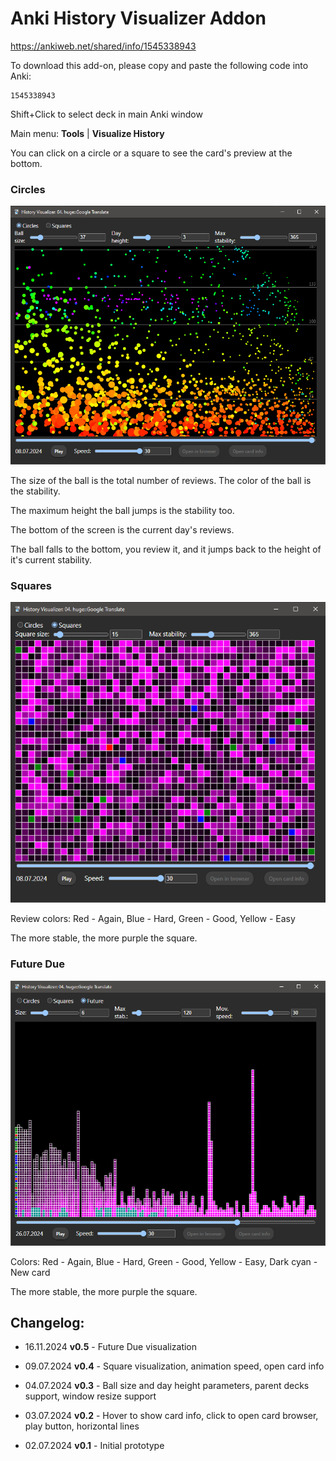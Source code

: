 # Anki History Visualizer Addon

https://ankiweb.net/shared/info/1545338943

To download this add-on, please copy and paste the following code into Anki:

    1545338943

Shift+Click to select deck in main Anki window

Main menu: **Tools** | **Visualize History**

You can click on a circle or a square to see the card's preview at the bottom.

### Circles

![Screenshot 1](docs/circles.png?raw=true)

The size of the ball is the total number of reviews. The color of the ball is the stability.

The maximum height the ball jumps is the stability too.

The bottom of the screen is the current day's reviews.

The ball falls to the bottom, you review it, and it jumps back to the height of it's current stability.

### Squares

![Screenshot 2](docs/squares.png?raw=true)

Review colors: Red - Again, Blue - Hard, Green - Good, Yellow - Easy

The more stable, the more purple the square.

### Future Due

![Screenshot 3](docs/future.png?raw=true)

Colors: Red - Again, Blue - Hard, Green - Good, Yellow - Easy, Dark cyan - New card

The more stable, the more purple the square.

## Changelog:

- 16.11.2024 **v0.5** - Future Due visualization

- 09.07.2024 **v0.4** - Square visualization, animation speed, open card info

- 04.07.2024 **v0.3** - Ball size and day height parameters, parent decks support, window resize support

- 03.07.2024 **v0.2** - Hover to show card info, click to open card browser, play button, horizontal lines

- 02.07.2024 **v0.1** - Initial prototype
